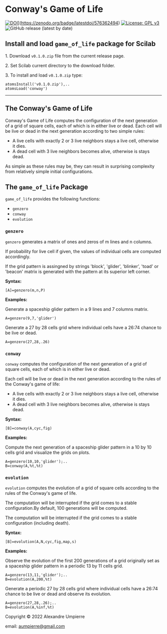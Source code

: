 # Conway's Game of Life

[![DOI](https://zenodo.org/badge/509430202.svg)](https://zenodo.org/badge/576362494.svg)](https://zenodo.org/badge/latestdoi/576362494)
[![License: GPL v3](https://img.shields.io/badge/License-GPLv3-blue.svg)](https://www.gnu.org/licenses/gpl-3.0)
![GitHub release (latest by date)](https://img.shields.io/github/v/release/aumpierre-unb/game_of_life-for-Scilab)

## Install and load `game_of_life` package for Scilab

1\. Download `v0.1.0.zip` file from the current release page.

2\. Set Scilab current directory to the download folder.

3\. To install and load `v0.1.0.zip` type:

```dotnetcli
atomsInstall('v0.1.0.zip'),..
atomsLoad('conway')
```

---

## The Conway's Game of Life

Conway's Game of Life computes the configuration of the next generation of a grid of square cells, each of which is in either live or dead. Each cell will be live or dead in the next generation according to two simple rules:

- A live cells with exactly 2 or 3 live neighbors stays a live cell, otherwise it dies.
- A dead cell with 3 live neighbors becomes alive, otherwise is stays dead.

As simple as these rules may be, they can result in surprising complexity from relatively simple initial configurations.

## The `game_of_life` Package

`game_of_life` provides the following functions:

- `genzero`
- `conway`
- `evolution`

### `genzero`

`genzero` generates a matrix of ones and zeros of m lines and n columns.

If probability for live cell if given, the values of individual cells are computed accordingly.

If the grid pattern is assingned by strings 'block', 'glider', 'blinker', 'toad' or 'beacon' matrix is generated with the pattern at its superior left corner.

**Syntax:**

```dotnetcli
[A]=genzero(m,n,P)
```

**Examples:**

Generate a spaceship glider pattern in a 9 lines and 7 columns matrix.

```dotnetcli
A=genzero(9,7,'glider')
```

Generate a 27 by 28 cells grid where individual cells have a 26:74 chance to be live or dead.

```dotnetcli
A=genzero(27,28,.26)
```

### `conway`

`conway` computes the configuration of the next generation of a grid of square cells, each of which is in either live or dead.

Each cell will be live or dead in the next generation according to the rules of the Conway's game of life:

- A live cells with exactly 2 or 3 live neighbors stays a live cell, otherwise it dies.
- A dead cell with 3 live neighbors becomes alive, otherwise is stays dead.

**Syntax:**

```dotnetcli
[B]=conway(A,cyc,fig)
```

**Examples:**

Compute the next generation of a spaceship glider pattern in a 10 by 10 cells grid and visualize the grids on plots.

```dotnetcli
A=genzero(10,10,'glider');..
B=conway(A,%t,%t)
```

### `evolution`

`evolution` computes the evolution of a grid of square cells according to the rules of the Conway's game of life.

The computation will be interrupted if the grid comes to a stable configuration.By default, 100 generations will be computed.

The computation will be interrupted if the grid comes to a stable configuration (including death).

**Syntax:**

```dotnetcli
[B]=evolution(A,N,cyc,fig,map,s)
```

**Examples:**

Observe the evolution of the first 200 generations of a grid originally set as a spaceship glider pattern in a periodic 13 by 11 cells grid.

```dotnetcli
A=genzero(13,11,'glider');..
B=evolution(A,200,%t)
```

Generate a periodic 27 by 28 cells grid where individual cells have a 26:74 chance to be live or dead and observe its evolution.

```dotnetcli
A=genzero(27,28,.26);..
B=evolution(A,%inf,%t)
```

Copyright &copy; 2022 Alexandre Umpierre

email: aumpierre@gmail.com
